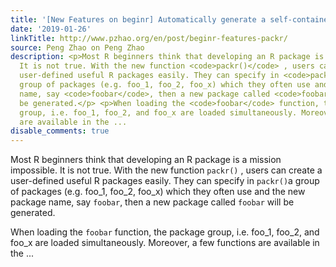 ```yaml
---
title: '[New Features on beginr] Automatically generate a self-contained package'
date: '2019-01-26'
linkTitle: http://www.pzhao.org/en/post/beginr-features-packr/
source: Peng Zhao on Peng Zhao
description: <p>Most R beginners think that developing an R package is a mission impossible.
  It is not true. With the new function <code>packr()</code> , users can create a
  user-defined useful R packages easily. They can specify in <code>packr()</code>a
  group of packages (e.g. foo_1, foo_2, foo_x) which they often use and the new package
  name, say <code>foobar</code>, then a new package called <code>foobar</code> will
  be generated.</p> <p>When loading the <code>foobar</code> function, the package
  group, i.e. foo_1, foo_2, and foo_x are loaded simultaneously. Moreover, a few functions
  are available in the ...
disable_comments: true
---
```

<p>Most R beginners think that developing an R package is a mission impossible. It is not true. With the new function <code>packr()</code> , users can create a user-defined useful R packages easily. They can specify in <code>packr()</code>a group of packages (e.g. foo_1, foo_2, foo_x) which they often use and the new package name, say <code>foobar</code>, then a new package called <code>foobar</code> will be generated.</p> <p>When loading the <code>foobar</code> function, the package group, i.e. foo_1, foo_2, and foo_x are loaded simultaneously. Moreover, a few functions are available in the ...